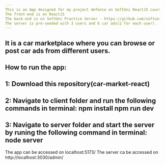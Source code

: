 ```yaml
---
This is an App designed for my project defence on SoftUni ReactJS course.
The front-end is on ReactJS
The back-end is on SoftUni Practice Server - https://github.com/softuni-practice-server/softuni-practice-server
The server is pre-seeded with 3 users and 6 car ads(2 for each user).
---
```

It is a car marketplace where you can browse or post car ads from different users.
---
How to run the app:
---
1: Download this repository(car-market-react)
---
2: Navigate to client folder and run the following commands in terminal:
  npm install
  npm run dev
---
3: Navigate to server folder and start the server by runing the following command in terminal:
  node server
---

The app can be accessed on localhost:5173/
The server ca be accessed on http://localhost:3030/admin/
